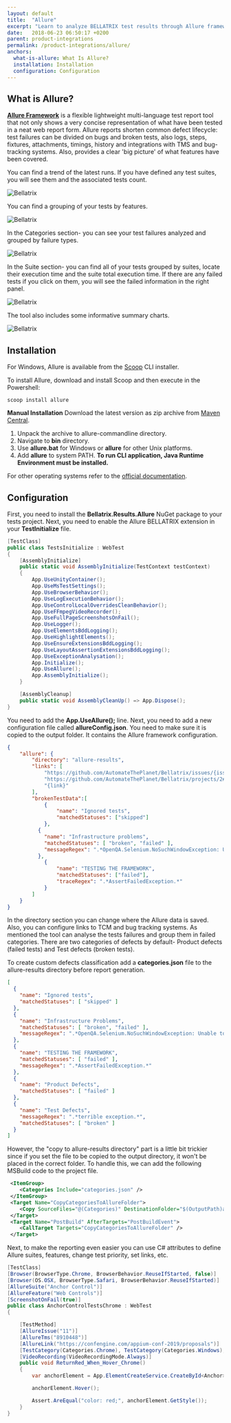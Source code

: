```yaml
---
layout: default
title:  "Allure"
excerpt: "Learn to analyze BELLATRIX test results through Allure framework."
date:   2018-06-23 06:50:17 +0200
parent: product-integrations
permalink: /product-integrations/allure/
anchors:
  what-is-allure: What Is Allure?
  installation: Installation
  configuration: Configuration
---
```

What is Allure?
-------
**[Allure Framework](http://allure.qatools.ru/)** is a flexible lightweight multi-language test report tool that not only shows a very concise representation of what have been tested in a neat web report form. Allure reports shorten common defect lifecycle: test failures can be divided on bugs and broken tests, also logs, steps, fixtures, attachments, timings, history and integrations with TMS and bug-tracking systems. Also, provides a clear 'big picture' of what features have been covered.

You can find a trend of the latest runs. If you have defined any test suites, you will see them and the associated tests count.

![Bellatrix](images/allure-main-overview-suites.png)

You can find a grouping of your tests by features.

![Bellatrix](images/allure-features-stories.png)

In the Categories section- you can see your test failures analyzed and grouped by failure types.

![Bellatrix](images/allure-failures-categories.png)

In the Suite section- you can find all of your tests grouped by suites, locate their execution time and the suite total execution time. If there are any failed tests if you click on them, you will see the failed information in the right panel.

![Bellatrix](images/allure-suites-grouping.png)

The tool also includes some informative summary charts.

![Bellatrix](images/allure-charts.png)

Installation
------------

For Windows, Allure is available from the [Scoop](http://scoop.sh/) CLI installer.

To install Allure, download and install Scoop and then execute in the Powershell: 
```
scoop install allure
```

**Manual Installation**
Download the latest version as zip archive from [Maven Central](http://repo.maven.apache.org/maven2/io/qameta/allure/allure-commandline/).
1. Unpack the archive to allure-commandline directory.
1. Navigate to **bin** directory.
1. Use **allure.bat** for Windows or **allure** for other Unix platforms.
1. Add **allure** to system PATH.
**To run CLI application, Java Runtime Environment must be installed.**

For other operating systems refer to the [official documentation](https://docs.qameta.io/allure/#_installing_a_commandline).

Configuration
-------------
First, you need to install the **Bellatrix.Results.Allure** NuGet package to your tests project.
Next, you need to enable the Allure BELLATRIX extension in your **TestInitialize** file.
```csharp
[TestClass]
public class TestsInitialize : WebTest
{
    [AssemblyInitialize]
    public static void AssemblyInitialize(TestContext testContext)
    {
        App.UseUnityContainer();
        App.UseMsTestSettings();
        App.UseBrowserBehavior();
        App.UseLogExecutionBehavior();
        App.UseControlLocalOverridesCleanBehavior();
        App.UseFFmpegVideoRecorder();
        App.UseFullPageScreenshotsOnFail();
        App.UseLogger();
        App.UseElementsBddLogging();
        App.UseHighlightElements();
        App.UseEnsureExtensionsBddLogging();
        App.UseLayoutAssertionExtensionsBddLogging();
        App.UseExceptionAnalysation();
        App.Initialize();
        App.UseAllure();
        App.AssemblyInitialize();
    }

    [AssemblyCleanup]
    public static void AssemblyCleanUp() => App.Dispose();
}
```
You need to add the **App.UseAllure();** line.
Next, you need to add a new configuration file called **allureConfig.json**. You need to make sure it is copied to the output folder. It contains the Allure framework configuration.

```json
{
    "allure": {
        "directory": "allure-results",
        "links": [
            "https://github.com/AutomateThePlanet/Bellatrix/issues/{issue}",
            "https://github.com/AutomateThePlanet/Bellatrix/projects/2#card-{tms}",
            "{link}"
        ],
        "brokenTestData":[
            {
                "name": "Ignored tests", 
                "matchedStatuses": ["skipped"] 
            },
          {
            "name": "Infrastructure problems",
            "matchedStatuses": [ "broken", "failed" ],
            "messageRegex": ".*OpenQA.Selenium.NoSuchWindowException: Unable to get browser.*"
          },
            {
                "name": "TESTING THE FRAMEWORK",
                "matchedStatuses": ["failed"],
                "traceRegex": ".*AssertFailedException.*"
            }
        ]
    }
}
```
In the directory section you can change where the Allure data is saved. Also, you can configure links to TCM and bug tracking systems.
As mentioned the tool can analyse the tests failures and group them in failed categories. There are two categories of defects by default- Product defects (failed tests) and Test defects (broken tests).

To create custom defects classification add a **categories.json** file to the allure-results directory before report generation.
```json
[
  {
    "name": "Ignored tests",
    "matchedStatuses": [ "skipped" ]
  },
  {
    "name": "Infrastructure Problems",
    "matchedStatuses": [ "broken", "failed" ],
    "messageRegex": ".*OpenQA.Selenium.NoSuchWindowException: Unable to get browser.*"
  },
  {
    "name": "TESTING THE FRAMEWORK",
    "matchedStatuses": [ "failed" ],
    "messageRegex": ".*AssertFailedException.*"
  },
  {
    "name": "Product Defects",
    "matchedStatuses": [ "failed" ]
  },
  {
    "name": "Test Defects",
    "messageRegex": ".*terrible exception.*",
    "matchedStatuses": [ "broken" ]
  }
]
```
However, the "copy to allure-results directory" part is a little bit trickier since if you set the file to be copied to the output directory, it won't be placed in the correct folder. To handle this, we can add the following MSBuild code to the project file.
```xml
 <ItemGroup>
    <Categories Include="categories.json" />
 </ItemGroup>
 <Target Name="CopyCategoriesToAllureFolder">
    <Copy SourceFiles="@(Categories)" DestinationFolder="$(OutputPath)allure-results" />
 </Target>
 <Target Name="PostBuild" AfterTargets="PostBuildEvent">
    <CallTarget Targets="CopyCategoriesToAllureFolder" />
 </Target>
```
Next, to make the reporting even easier you can use C# attributes to define Allure suites, features, change test priority, set links, etc.
```csharp
[TestClass]
[Browser(BrowserType.Chrome, BrowserBehavior.ReuseIfStarted, false)]
[Browser(OS.OSX, BrowserType.Safari, BrowserBehavior.ReuseIfStarted)]
[AllureSuite("Anchor Control")]
[AllureFeature("Web Controls")]
[ScreenshotOnFail(true)]
public class AnchorControlTestsChrome : WebTest
{

    [TestMethod]
    [AllureIssue("11")]
    [AllureTms("8910448")]
    [AllureLink("https://confengine.com/appium-conf-2019/proposals")]
    [TestCategory(Categories.Chrome), TestCategory(Categories.Windows), TestCategory(Categories.OSX)]
    [VideoRecording(VideoRecordingMode.Always)]
    public void ReturnRed_When_Hover_Chrome()
    {
        var anchorElement = App.ElementCreateService.CreateById<Anchor>("myAnchor1");

        anchorElement.Hover();

        Assert.AreEqual("color: red;", anchorElement.GetStyle());
    }
}
```